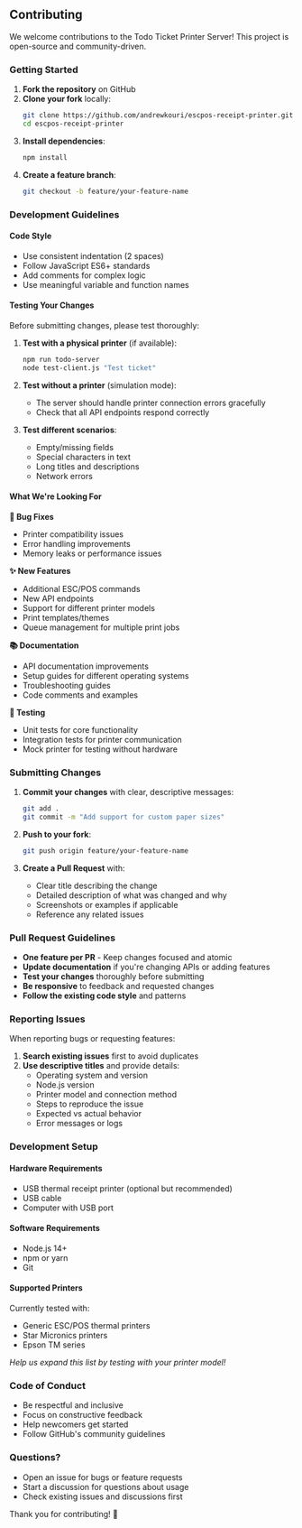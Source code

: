 ## Contributing

We welcome contributions to the Todo Ticket Printer Server! This project is open-source and community-driven.

### Getting Started

1. **Fork the repository** on GitHub
2. **Clone your fork** locally:
   ```bash
   git clone https://github.com/andrewkouri/escpos-receipt-printer.git
   cd escpos-receipt-printer
   ```
3. **Install dependencies**:
   ```bash
   npm install
   ```
4. **Create a feature branch**:
   ```bash
   git checkout -b feature/your-feature-name
   ```

### Development Guidelines

#### Code Style
- Use consistent indentation (2 spaces)
- Follow JavaScript ES6+ standards
- Add comments for complex logic
- Use meaningful variable and function names

#### Testing Your Changes
Before submitting changes, please test thoroughly:

1. **Test with a physical printer** (if available):
   ```bash
   npm run todo-server
   node test-client.js "Test ticket"
   ```

2. **Test without a printer** (simulation mode):
   - The server should handle printer connection errors gracefully
   - Check that all API endpoints respond correctly

3. **Test different scenarios**:
   - Empty/missing fields
   - Special characters in text
   - Long titles and descriptions
   - Network errors

#### What We're Looking For

**🐛 Bug Fixes**
- Printer compatibility issues
- Error handling improvements
- Memory leaks or performance issues

**✨ New Features**
- Additional ESC/POS commands
- New API endpoints
- Support for different printer models
- Print templates/themes
- Queue management for multiple print jobs

**📚 Documentation**
- API documentation improvements
- Setup guides for different operating systems
- Troubleshooting guides
- Code comments and examples

**🧪 Testing**
- Unit tests for core functionality
- Integration tests for printer communication
- Mock printer for testing without hardware

### Submitting Changes

1. **Commit your changes** with clear, descriptive messages:
   ```bash
   git add .
   git commit -m "Add support for custom paper sizes"
   ```

2. **Push to your fork**:
   ```bash
   git push origin feature/your-feature-name
   ```

3. **Create a Pull Request** with:
   - Clear title describing the change
   - Detailed description of what was changed and why
   - Screenshots or examples if applicable
   - Reference any related issues

### Pull Request Guidelines

- **One feature per PR** - Keep changes focused and atomic
- **Update documentation** if you're changing APIs or adding features
- **Test your changes** thoroughly before submitting
- **Be responsive** to feedback and requested changes
- **Follow the existing code style** and patterns

### Reporting Issues

When reporting bugs or requesting features:

1. **Search existing issues** first to avoid duplicates
2. **Use descriptive titles** and provide details:
   - Operating system and version
   - Node.js version
   - Printer model and connection method
   - Steps to reproduce the issue
   - Expected vs actual behavior
   - Error messages or logs

### Development Setup

#### Hardware Requirements
- USB thermal receipt printer (optional but recommended)
- USB cable
- Computer with USB port

#### Software Requirements
- Node.js 14+ 
- npm or yarn
- Git

#### Supported Printers
Currently tested with:
- Generic ESC/POS thermal printers
- Star Micronics printers
- Epson TM series

*Help us expand this list by testing with your printer model!*

### Code of Conduct

- Be respectful and inclusive
- Focus on constructive feedback
- Help newcomers get started
- Follow GitHub's community guidelines

### Questions?

- Open an issue for bugs or feature requests
- Start a discussion for questions about usage
- Check existing issues and discussions first

Thank you for contributing! 🎉